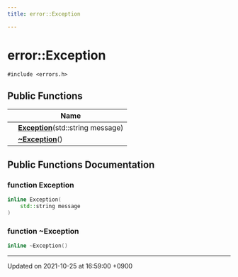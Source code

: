 ```yaml
---
title: error::Exception

---
```


# error::Exception






`#include <errors.h>`

## Public Functions

|                | Name           |
| -------------- | -------------- |
| | **[Exception](/Classes/classerror_1_1Exception#function-exception)**(std::string message) |
| | **[~Exception](/Classes/classerror_1_1Exception#function-~exception)**() |

## Public Functions Documentation

### function Exception

```cpp
inline Exception(
    std::string message
)
```


### function ~Exception

```cpp
inline ~Exception()
```


-------------------------------

Updated on 2021-10-25 at 16:59:00 +0900